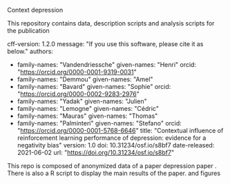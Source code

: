 Context depression

This repository contains data, description scripts and analysis scripts for the publication

cff-version: 1.2.0
message: "If you use this software, please cite it as below."
authors:
- family-names: "Vandendriessche"
  given-names: "Henri"
  orcid: "https://orcid.org/0000-0001-9319-0031"
- family-names: "Demmou"
  given-names: "Amel"
- family-names: "Bavard"
  given-names: "Sophie"
  orcid: "https://orcid.org/0000-0002-9283-2976"
- family-names: "Yadak"
  given-names: "Julien"
- family-names: "Lemogne"
  given-names: "Cédric"
- family-names: "Mauras"
  given-names: "Thomas"
- family-names: "Palminteri"
  given-names: "Stefano"
  orcid: "https://orcid.org/0000-0001-5768-6646"
title: "Contextual influence of reinforcement learning performance of depression: evidence for a negativity bias"
version: 1.0
doi: 10.31234/osf.io/s8bf7
date-released: 2021-06-02
url: "https://doi.org/10.31234/osf.io/s8bf7"



This repo is composed of anonymized data of a paper depression paper . There is also a R script to display the main results of the paper. and figures

